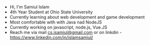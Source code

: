 - Hi, I'm Samiul Islam
- 4th Year Student at Ohio State University
- Currently learning about web development and game development
- Most comfortable with with Java nad NodeJS
- Currently working on javascript, node.js, Vue.JS
- Reach me via mail cs.isamiul@gmail.com or on linkdin - https://www.linkedin.com/in/islamsamiul/
